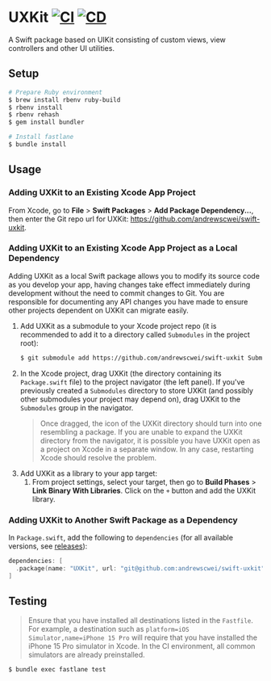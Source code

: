 # UXKit [![CI](https://github.com/andrewscwei/swift-uxkit/workflows/CI/badge.svg)](https://github.com/andrewscwei/swift-uxkit/actions/workflows/ci.yml) [![CD](https://github.com/andrewscwei/swift-uxkit/workflows/CD/badge.svg)](https://github.com/andrewscwei/swift-uxkit/actions/workflows/cd.yml)

A Swift package based on UIKit consisting of custom views, view controllers and other UI utilities.

## Setup

```sh
# Prepare Ruby environment
$ brew install rbenv ruby-build
$ rbenv install
$ rbenv rehash
$ gem install bundler

# Install fastlane
$ bundle install
```

## Usage

### Adding UXKit to an Existing Xcode App Project

From Xcode, go to **File** > **Swift Packages** > **Add Package Dependency...**, then enter the Git repo url for UXKit: https://github.com/andrewscwei/swift-uxkit.

### Adding UXKit to an Existing Xcode App Project as a Local Dependency

Adding UXKit as a local Swift package allows you to modify its source code as you develop your app, having changes take effect immediately during development without the need to commit changes to Git. You are responsible for documenting any API changes you have made to ensure other projects dependent on UXKit can migrate easily.

1. Add UXKit as a submodule to your Xcode project repo (it is recommended to add it to a directory called `Submodules` in the project root):
    ```sh
    $ git submodule add https://github.com/andrewscwei/swift-uxkit Submodules/UXKit
    ```
2. In the Xcode project, drag UXKit (the directory containing its `Package.swift` file) to the project navigator (the left panel). If you've previously created a `Submodules` directory to store UXKit (and possibly other submodules your project may depend on), drag UXKit to the `Submodules` group in the navigator.
    > Once dragged, the icon of the UXKit directory should turn into one resembling a package. If you are unable to expand the UXKit directory from the navigator, it is possible you have UXKit open as a project on Xcode in a separate window. In any case, restarting Xcode should resolve the problem.
3. Add UXKit as a library to your app target:
    1. From project settings, select your target, then go to **Build Phases** > **Link Binary With Libraries**. Click on the `+` button and add the UXKit library.

### Adding UXKit to Another Swift Package as a Dependency

In `Package.swift`, add the following to `dependencies` (for all available versions, see [releases](https://github.com/andrewscwei/swift-uxkit/releases)):

```swift
dependencies: [
  .package(name: "UXKit", url: "git@github.com:andrewscwei/swift-uxkit", from: "<version>")
]
```

## Testing

> Ensure that you have installed all destinations listed in the `Fastfile`. For example, a destination such as `platform=iOS Simulator,name=iPhone 15 Pro` will require that you have installed the iPhone 15 Pro simulator in Xcode. In the CI environment, all common simulators are already preinstalled.

```sh
$ bundle exec fastlane test
```
